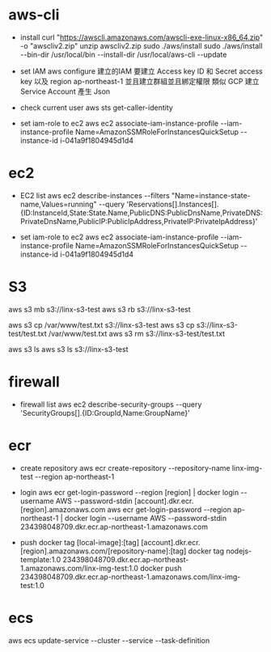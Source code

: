 
# aws-cli
* install
curl "https://awscli.amazonaws.com/awscli-exe-linux-x86_64.zip" -o "awscliv2.zip"
unzip awscliv2.zip
sudo ./aws/install
sudo ./aws/install --bin-dir /usr/local/bin --install-dir /usr/local/aws-cli --update

* set IAM
aws configure
建立的IAM 要建立 Access key ID 和 Secret access key 以及 region ap-northeast-1
並且建立群組並且綁定權限
類似 GCP 建立 Service Account 產生 Json

* check current user
aws sts get-caller-identity

* set iam-role to ec2
aws ec2 associate-iam-instance-profile --iam-instance-profile Name=AmazonSSMRoleForInstancesQuickSetup --instance-id i-041a9f1804945d1d4


# ec2

* EC2 list
aws ec2 describe-instances --filters "Name=instance-state-name,Values=running" --query 'Reservations[].Instances[].{ID:InstanceId,State:State.Name,PublicDNS:PublicDnsName,PrivateDNS:PrivateDnsName,PublicIP:PublicIpAddress,PrivateIP:PrivateIpAddress}'


* set iam-role to ec2
aws ec2 associate-iam-instance-profile --iam-instance-profile Name=AmazonSSMRoleForInstancesQuickSetup --instance-id i-041a9f1804945d1d4

# S3
aws s3 mb s3://linx-s3-test
aws s3 rb s3://linx-s3-test

aws s3 cp /var/www/test.txt s3://linx-s3-test
aws s3 cp s3://linx-s3-test/test.txt /var/www/test.txt
aws s3 rm s3://linx-s3-test/test.txt

aws s3 ls
aws s3 ls s3://linx-s3-test


# firewall

* firewall list
aws ec2 describe-security-groups --query 'SecurityGroups[].{ID:GroupId,Name:GroupName}'

# ecr

* create repository
aws ecr create-repository --repository-name linx-img-test --region ap-northeast-1

* login
aws ecr get-login-password --region [region] | docker login --username AWS --password-stdin [account].dkr.ecr.[region].amazonaws.com
aws ecr get-login-password --region ap-northeast-1 | docker login --username AWS --password-stdin 234398048709.dkr.ecr.ap-northeast-1.amazonaws.com

* push
docker tag [local-image]:[tag] [account].dkr.ecr.[region].amazonaws.com/[repository-name]:[tag]
docker tag nodejs-template:1.0 234398048709.dkr.ecr.ap-northeast-1.amazonaws.com/linx-img-test:1.0
docker push 234398048709.dkr.ecr.ap-northeast-1.amazonaws.com/linx-img-test:1.0


# ecs
aws ecs update-service --cluster <cluster-name> --service <service-name> --task-definition <new-task-definition>


